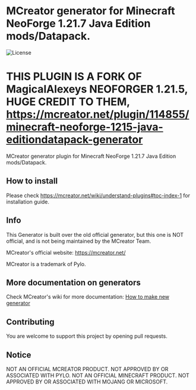 # MCreator generator for Minecraft NeoForge 1.21.7 Java Edition mods/Datapack.
![License](https://img.shields.io/badge/License-GPLv3-blue.svg)

# THIS PLUGIN IS A FORK OF MagicalAlexeys NEOFORGER 1.21.5, HUGE CREDIT TO THEM, https://mcreator.net/plugin/114855/minecraft-neoforge-1215-java-editiondatapack-generator

MCreator generator plugin for Minecraft NeoForge 1.21.7 Java Edition mods/Datapack.

## How to install

Please check https://mcreator.net/wiki/understand-plugins#toc-index-1 for installation guide.

## Info

This Generator is built over the old official generator, but this one is NOT official, and is not being maintained by the MCreator Team.

MCreator's official website: https://mcreator.net/

MCreator is a trademark of Pylo. 

## More documentation on generators

Check MCreator's wiki for more documentation: [How to make new generator](https://mcreator.net/wiki/create-new-mcreator-generators)

## Contributing

You are welcome to support this project by opening pull requests.

## Notice

NOT AN OFFICIAL MCREATOR PRODUCT. NOT APPROVED BY OR ASSOCIATED WITH PYLO.
NOT AN OFFICIAL MINECRAFT PRODUCT. NOT APPROVED BY OR ASSOCIATED WITH MOJANG OR MICROSOFT.
